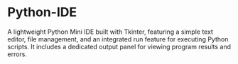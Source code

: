 # Python-IDE
A lightweight Python Mini IDE built with Tkinter, featuring a simple text editor, file management, and an integrated run feature for executing Python scripts. It includes a dedicated output panel for viewing program results and errors.

